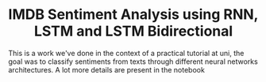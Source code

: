 <h1 style="text-align: center;"><b>IMDB Sentiment Analysis using RNN, LSTM and LSTM Bidirectional </b></h1>

This is a work we've done in the context of a practical tutorial at uni, the goal was to classify sentiments from texts through different neural networks architectures. A lot more details are present in the notebook